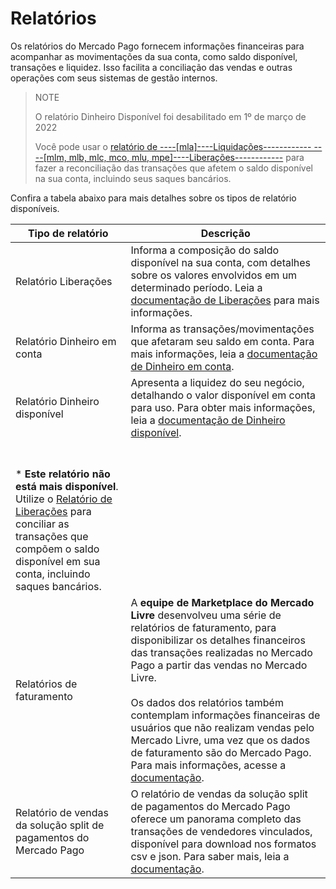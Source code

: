 # Relatórios

Os relatórios do Mercado Pago fornecem informações financeiras para acompanhar as movimentações da sua conta, como saldo disponível, transações e liquidez. Isso facilita a conciliação das vendas e outras operações com seus sistemas de gestão internos.

> NOTE
>
> O relatório Dinheiro Disponível foi desabilitado em 1º de março de 2022
>
> Você pode usar o [relatório de ----[mla]----Liquidações------------ ----[mlm, mlb, mlc, mco, mlu, mpe]----Liberações------------](/developers/pt/guides/additional-content/reports/released-money/introduction) para fazer a reconciliação das transações que afetem o saldo disponível na sua conta, incluindo seus saques bancários.

Confira a tabela abaixo para mais detalhes sobre os tipos de relatório disponíveis.

| Tipo de relatório | Descrição |
|---|---|
| Relatório Liberações | Informa a composição do saldo disponível na sua conta, com detalhes sobre os valores envolvidos em um determinado período. Leia a [documentação de Liberações](https://www.mercadopago.com.br/developers/pt/guides/additional-content/reports/released-money/introduction) para mais informações. |
| Relatório Dinheiro em conta | Informa as transações/movimentações que afetaram seu saldo em conta. Para mais informações, leia a [documentação de Dinheiro em conta](https://www.mercadopago.com.br/developers/pt/guides/additional-content/reports/account-money/introduction). |
| Relatório Dinheiro disponível | Apresenta a liquidez do seu negócio, detalhando o valor disponível em conta para uso. Para obter mais informações, leia a [documentação de Dinheiro disponível](https://www.mercadopago.com.br/developers/pt/guides/additional-content/reports/available-money/introduction).
<br><br>* **Este relatório não está mais disponível**. Utilize o [Relatório de Liberações](https://www.mercadopago.com.br/developers/pt/guides/additional-content/reports/released-money/introduction) para conciliar as transações que compõem o saldo disponível em sua conta, incluindo saques bancários. |
| Relatórios de faturamento | A **equipe de Marketplace do Mercado Livre** desenvolveu uma série de relatórios de faturamento, para disponibilizar os detalhes financeiros das transações realizadas no Mercado Pago a partir das vendas no Mercado Livre. <br><br>Os dados dos relatórios também contemplam informações financeiras de usuários que não realizam vendas pelo Mercado Livre, uma vez que os dados de faturamento são do Mercado Pago. Para mais informações, acesse a [documentação](https://developers.mercadolivre.com.br/pt_br/relatorios-de-faturamento#Resumen).|
| Relatório de vendas da solução split de pagamentos do Mercado Pago | O relatório de vendas da solução split de pagamentos do Mercado Pago oferece um panorama completo das transações de vendedores vinculados, disponível para download nos formatos csv e json. Para saber mais, leia a [documentação](https://www.mercadopago.com.br/developers/pt/docs/checkout-pro/additional-content/reports/sales-report/introduction). |